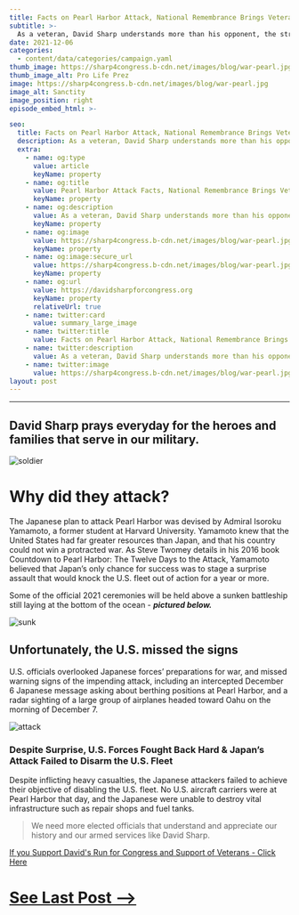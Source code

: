 ```yaml
---
title: Facts on Pearl Harbor Attack, National Remembrance Brings Veterans Together
subtitle: >-
  As a veteran, David Sharp understands more than his opponent, the strengths and sacrifices of our armed service men and women, especially those killed in such a horrific attack on Pearl Harbor.
date: 2021-12-06
categories:
  - content/data/categories/campaign.yaml
thumb_image: https://sharp4congress.b-cdn.net/images/blog/war-pearl.jpg
thumb_image_alt: Pro Life Prez
image: https://sharp4congress.b-cdn.net/images/blog/war-pearl.jpg
image_alt: Sanctity
image_position: right
episode_embed_html: >-

seo:
  title: Facts on Pearl Harbor Attack, National Remembrance Brings Veterans Together
  description: As a veteran, David Sharp understands more than his opponent, the strengths and sacrifices of our armed service men and women, especially those killed in such a horrific attack on Pearl Harbor.
  extra:
    - name: og:type
      value: article
      keyName: property
    - name: og:title
      value: Pearl Harbor Attack Facts, National Remembrance Brings Veterans Together
      keyName: property
    - name: og:description
      value: As a veteran, David Sharp understands more than his opponent, the strengths and sacrifices of our armed service men and women, especially those killed in such a horrific attack on Pearl Harbor.
      keyName: property
    - name: og:image
      value: https://sharp4congress.b-cdn.net/images/blog/war-pearl.jpg
      keyName: property
    - name: og:image:secure_url
      value: https://sharp4congress.b-cdn.net/images/blog/war-pearl.jpg
      keyName: property
    - name: og:url
      value: https://davidsharpforcongress.org
      keyName: property
      relativeUrl: true
    - name: twitter:card
      value: summary_large_image
    - name: twitter:title
      value: Facts on Pearl Harbor Attack, National Remembrance Brings Veterans Together
    - name: twitter:description
      value: As a veteran, David Sharp understands more than his opponent, the strengths and sacrifices of our armed service men and women, especially those killed in such a horrific attack on Pearl Harbor.
    - name: twitter:image
      value: https://sharp4congress.b-cdn.net/images/blog/war-pearl.jpg
layout: post
---
```

---

## David Sharp prays everyday for the heroes and families that serve in our military.

![soldier](https://sharp4congress.b-cdn.net/images/blog/pearl-soldier.jpg)


# Why did they attack?

The Japanese plan to attack Pearl Harbor was devised by Admiral Isoroku Yamamoto, a former student at Harvard University. Yamamoto knew that the United States had far greater resources than Japan, and that his country could not win a protracted war. As Steve Twomey details in his 2016 book Countdown to Pearl Harbor: The Twelve Days to the Attack, Yamamoto believed that Japan’s only chance for success was to stage a surprise assault that would knock the U.S. fleet out of action for a year or more.

Some of the official 2021 ceremonies will be held above a sunken battleship still laying at the bottom of the ocean - ***pictured below.***

![sunk](https://sharp4congress.b-cdn.net/images/blog/pearl-harbor-sunk.jpg)

## Unfortunately, the U.S. missed the signs

U.S. officials overlooked Japanese forces’ preparations for war, and missed warning signs of the impending attack, including an intercepted December 6 Japanese message asking about berthing positions at Pearl Harbor, and a radar sighting of a large group of airplanes headed toward Oahu on the morning of December 7.

![attack](https://sharp4congress.b-cdn.net/images/blog/pearl-attack.jpg)

### Despite Surprise, U.S. Forces Fought Back Hard & Japan’s Attack Failed to Disarm the U.S. Fleet

Despite inflicting heavy casualties, the Japanese attackers failed to achieve their objective of disabling the U.S. fleet. No U.S. aircraft carriers were at Pearl Harbor that day, and the Japanese were unable to destroy vital infrastructure such as repair shops and fuel tanks.

> We need more elected officials that understand and appreciate our history and our armed services like David Sharp.

[If you Support David's Run for Congress and Support of Veterans - Click Here](/support)



# [See Last Post -->](/posts/pro-life-2021)
